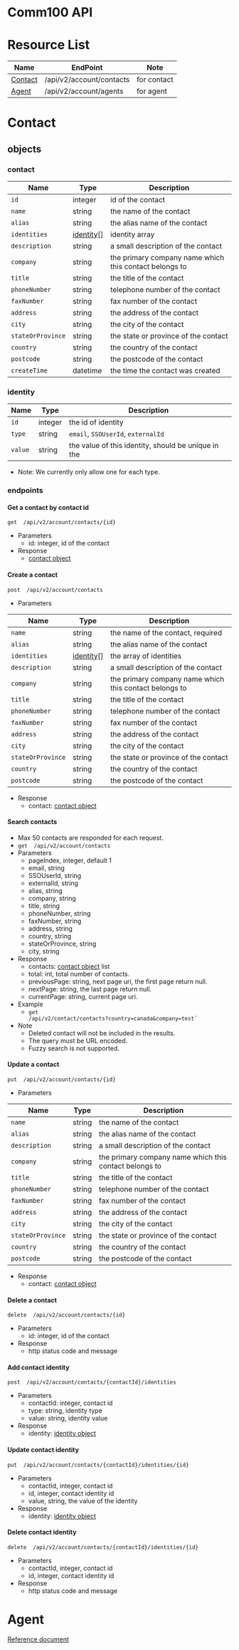 # Comm100 API
# Resource List 
|Name|EndPoint|Note| 
|---|---|---| 
|[Contact](#contact)|/api/v2/account/contacts|for contact| 
|[Agent](#agent)|/api/v2/account/agents|for agent|

# Contact
## objects
### contact
| Name | Type | Description |
| - | - | - |
| `id` | integer | id of the contact |
| `name` | string |  the name of the contact |
| `alias` | string |  the alias name of the contact |
| `identities` | [identity](#identity)[] | identity array  |
| `description` | string | a small description of the contact |
| `company` | string | the primary company name which this contact belongs to |
| `title` | string | the title of the contact|
| `phoneNumber` | string | telephone number of the contact|
| `faxNumber` | string | fax number of the contact |
| `address` | string | the address of the contact  |
| `city` | string | the city of the contact  |
| `stateOrProvince` | string | the state or province of the contact |
| `country` | string |  the country of the contact |
| `postcode` | string | the postcode of the contact  |
| `createTime` | datetime | the time the contact was created |
  
### identity
| Name | Type | Description | 
| - | - | - | 
| `id` | integer | the id of identity |
| `type` | string | `email`, `SSOUserId`, `externalId` |
| `value` | string | the value of this identity, should be unique in the|

- Note: We currently only allow one for each type.

### endpoints
#### Get a contact by contact id
`get  /api/v2/account/contacts/{id}`
- Parameters
    - id: integer, id of the contact
- Response
    - [contact object](#contact)

#### Create a contact
`post  /api/v2/account/contacts`
- Parameters 

| Name | Type | Description |
| - | - | - |
| `name` | string |  the name of the contact, required |
| `alias` | string |  the alias name of the contact |
| `identities` | [identity](#identity)[] | the array of identities |
| `description` | string | a small description of the contact |
| `company` | string | the primary company name which this contact belongs to |
| `title` | string | the title of the contact |
| `phoneNumber` | string | telephone number of the contact|
| `faxNumber` | string | fax number of the contact |
| `address` | string | the address of the contact  |
| `city` | string | the city of the contact  |
| `stateOrProvince` | string | the state or province of the contact |
| `country` | string |  the country of the contact |
| `postcode` | string | the postcode of the contact  |

- Response
    - contact: [contact object](#contact)

#### Search contacts
- Max 50 contacts are responded for each request.
- `get  /api/v2/account/contacts`
- Parameters
    - pageIndex, integer, default 1
    - email, string
    - SSOUserId, string
    - externalId, string
    - alias, string
    - company, string
    - title, string
    - phoneNumber, string
    - faxNumber, string
    - address, string
    - country, string
    - stateOrProvince, string
    - city, string
- Response
    - contacts: [contact object](#contact) list
    - total: int, total number of contacts.
    - previousPage: string, next page uri, the first page return null.
    - nextPage: string, the last page return null.
    - currentPage: string, current page uri.
- Example
    - <code>get  /api/v2/contact/contacts?country=canada&company=test`</code>
- Note
    - Deleted contact will not be included in the results.
    - The query must be URL encoded.
    - Fuzzy search is not supported.

#### Update a contact
`put  /api/v2/account/contacts/{id}`
- Parameters

| Name | Type | Description |
| - | - | - |
| `name` | string |  the name of the contact |
| `alias` | string |  the alias name of the contact |
| `description` | string | a small description of the contact |
| `company` | string | the primary company name which this contact belongs to|
| `title` | string | the title of the contact|
| `phoneNumber` | string | telephone number of the contact|
| `faxNumber` | string | fax number of the contact |
| `address` | string | the address of the contact  |
| `city` | string | the city of the contact  |
| `stateOrProvince` | string | the state or province of the contact |
| `country` | string |  the country of the contact |
| `postcode` | string | the postcode of the contact |

- Response
    - contact: [contact object](#contact)

#### Delete a contact
 `delete  /api/v2/account/contacts/{id}`
- Parameters
    - id: integer, id of the contact
- Response
    - http status code and message

#### Add contact identity
`post  /api/v2/account/contacts/{contactId}/identities`
- Parameters
    - contactId: integer, contact id
    - type: string, identity type
    - value: string, identity value
- Response
    - identity: [identity object](#identity)

#### Update contact identity
`put  /api/v2/account/contacts/{contactId}/identities/{id}`
- Parameters
    - contactId, integer, contact id
    - id, integer, contact identity id
    - value, string, the value of the identity
- Response
    - identity: [identity object](#identity)

#### Delete contact identity
 `delete  /api/v2/account/contacts/{contactId}/identities/{id}`
- Parameters
    - contactId, integer, contact id
    - id, integer, contact identity id
- Response
    - http status code and message

# Agent
[Reference document](https://www.comm100.com/doc/api/introduction.htm#/Account?id=agent-json-format)